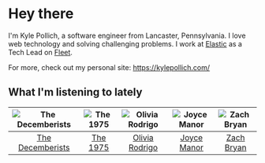 # Hey there


I'm Kyle Pollich, a software engineer from Lancaster, Pennsylvania. I love web technology and solving challenging problems.
I work at [Elastic](https://www.elastic.co/) as a Tech Lead on [Fleet](https://www.elastic.co/guide/en/fleet/current/fleet-overview.html).

For more, check out my personal site: https://kylepollich.com/

## What I'm listening to lately

<!-- begin artists -->
  |![The Decemberists](https://i.scdn.co/image/ab6761610000f178ad12e7af41c3a1903d1273b8)|![The 1975](https://i.scdn.co/image/ab6761610000f17889348336354096fd4e36ca73)|![Olivia Rodrigo](https://i.scdn.co/image/ab6761610000f178e03a98785f3658f0b6461ec4)|![Joyce Manor](https://i.scdn.co/image/ab6761610000f178b3f2a370b7c0ab22e199217c)|![Zach Bryan](https://i.scdn.co/image/ab6761610000f1784fd54df35bfcfa0fc9fc2da7)|
  |:---:|:---:|:---:|:---:|:---:|
  |[The Decemberists](https://open.spotify.com/artist/7ITd48RbLVpUfheE7B86o2)|[The 1975](https://open.spotify.com/artist/3mIj9lX2MWuHmhNCA7LSCW)|[Olivia Rodrigo](https://open.spotify.com/artist/1McMsnEElThX1knmY4oliG)|[Joyce Manor](https://open.spotify.com/artist/7qbvNcfTfckhCNM8NiR8nN)|[Zach Bryan](https://open.spotify.com/artist/40ZNYROS4zLfyyBSs2PGe2)|
<!-- end artists -->
